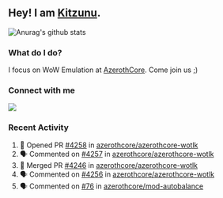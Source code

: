 ## Hey! I am [Kitzunu](https://Github.com/Kitzunu).

![Anurag's github stats](https://github-readme-stats.kitzunu.vercel.app/api?username=Kitzunu&show_icons=true)

### What do I do?

I focus on WoW Emulation at [AzerothCore](https://Github.com/AzerothCore). Come join us ;)

### Connect with me
[![](https://img.shields.io/badge/AzerothCore%20Discord-Connect%20with%20me!-green)](https://discord.com/invite/gkt4y2x)

### Recent Activity

<!--START_SECTION:activity-->
1. 💪 Opened PR [#4258](https://github.com/azerothcore/azerothcore-wotlk/pull/4258) in [azerothcore/azerothcore-wotlk](https://github.com/azerothcore/azerothcore-wotlk)
2. 🗣 Commented on [#4257](https://github.com/azerothcore/azerothcore-wotlk/issues/4257) in [azerothcore/azerothcore-wotlk](https://github.com/azerothcore/azerothcore-wotlk)
3. 🎉 Merged PR [#4246](https://github.com/azerothcore/azerothcore-wotlk/pull/4246) in [azerothcore/azerothcore-wotlk](https://github.com/azerothcore/azerothcore-wotlk)
4. 🗣 Commented on [#4256](https://github.com/azerothcore/azerothcore-wotlk/issues/4256) in [azerothcore/azerothcore-wotlk](https://github.com/azerothcore/azerothcore-wotlk)
5. 🗣 Commented on [#76](https://github.com/azerothcore/mod-autobalance/issues/76) in [azerothcore/mod-autobalance](https://github.com/azerothcore/mod-autobalance)
<!--END_SECTION:activity-->
